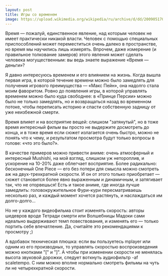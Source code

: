 ```yaml
---
layout: post
title: Игры со временем
image: https://upload.wikimedia.org/wikipedia/ru/archive/d/dd/20090517010837!The_Persistence_of_Memory.jpg
---
```

Время — пожалуй, единственное явление, над которым человек не имеет практически никакой власти.
Человек с помощью специальных приспособлений может переместиться очень далеко в пространстве, но время мы научились лишь измерять.
Впрочем, даже измерение (и правильное толкование замеров) этого явления может сделать человека могущественным: вы ведь знаете выражение «Время — деньги»?

Я давно интересуюсь временем и его влиянием на жизнь.
Когда вышла первая игра, в которой течение времени можно было замедлять для получения игрового преимущества — «Макс Пейн», она надолго стала моим фаворитом.
Ровно до появления игры, в которой управлять временем можно было куда свободнее: в «Принце Персии» можно было не только замедлять, но и возвращаться назад во временном потоке, чтобы переписать историю и спасти собственную задницу от уже неизбежной смерти.

Время влияет и на восприятие вещей: слишком "затянутый", но в тоже время интересный фильм вы просто не выдержите досмотреть до конца, и в тоже время если сюжет излагается очень быстро, можно не понять что к чему, и результатом просмотра будут только вопросы в голове: «что это было?».

В качестве примеров можно привести аниме: очень атмосферный и интересный Mushishi, на мой взгляд, слишком уж нетороплив, и ускорение на 10-20% даже облегчает восприятие.
Более радикально: бесконечный One Piece — его без потери для смысла можно смотреть аж на двух-трехкратной скорости.
И он от этого только приобретает — сюжет становится более явно выраженным и динамичным, и затягивает так, что не оторвешься! Есть и такое аниме, где иногда лучше замедлить: головокружительное Фури-кури пересматриваешь несколько раз, и каждый момент хочется растянуть, и наслаждаться им долго-долго...

Но не у каждого видеофильма стоит изменять скорость: авторы шедевров вроде Тетради смерти или Волшебницы Мадоки сами идеально выдерживают темп повествования, и изменять его — только портить себе впечатление.
Да, считайте это рекомендациями к просмотру ;)

А вдобавок техническая плюшка: если вы пользуетесь mplayer или одним из его производных, то управлять скоростью воспроизведения можно кнопками "[" и "]".
А чтобы при изменении скорости не менялась высота звуковой дорожки, следует воткнуть аудиофильтр -af scaletempo.
С ним можно вполне нормально смотреть фильмы на чуть ли не четырехкратной скорости.


